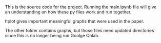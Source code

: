 This is the source code for the project. 
Running the main.ipynb file will give an understanding on how these py files work and run together. 

hplot gives important meaningful graphs that were used in the paper. 


The other folder contains graphs, but those files need updated directories since this is no longer being run Goolge Colab. 

